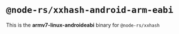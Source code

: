 # `@node-rs/xxhash-android-arm-eabi`

This is the **armv7-linux-androideabi** binary for `@node-rs/xxhash`
